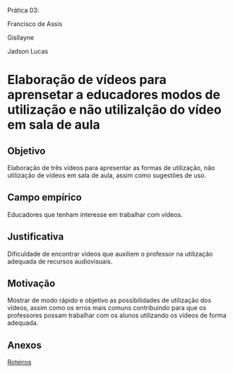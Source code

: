 Prática 03:

Francisco de Assis

Gisllayne

Jadson Lucas

# Elaboração de vídeos para aprensetar a educadores modos de utilização e não utilizalção do vídeo em sala de aula

## Objetivo

Elaboração de três vídeos para apresentar as formas de utilização, não utilização de vídeos em sala de aula, assim como sugestões de uso.

## Campo empírico

Educadores que tenham interesse em trabalhar com vídeos.

## Justificativa

Dificuldade de encontrar vídeos que auxiliem o professor na utilização adequada de recursos audiovisuais.

## Motivação

Mostrar de modo rápido e objetivo as possibilidades de utilização dos vídeos, assim como os erros mais comuns contribuindo para que os professores possam trabalhar com os alunos utilizando os vídeos de forma adequada.

## Anexos

[Roteiros](https://docs.google.com/document/d/1GEGRsFhJ7rYOYsJqWd09G3uIqM9VIBkogvkLIwvZWe8/edit?usp=sharing)
